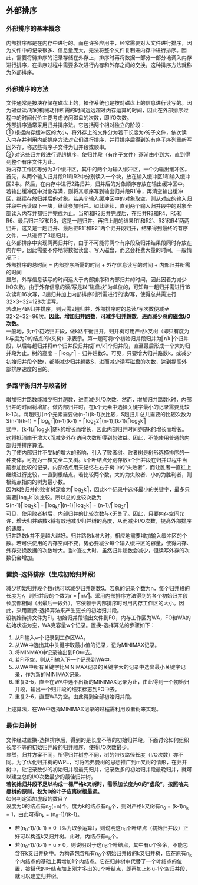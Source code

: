 ## 外部排序  
### 外部排序的基本概念  
内部排序都是在内存中进行的。而在许多应用中，经常需要对大文件进行排序，因为文件中的记录很多、信息量庞大，无法将整个文件复制进内存中进行排序。因此，需要将待排序的记录存储在外存上，排序时再将数据一部分一部分地调入内存进行排序，在排序过程中需要多次进行内存和外存之间的交换。这种排序方法就称为外部排序。  

### 外部排序的方法  
文件通常是按块存储在磁盘上的，操作系统也是按对磁盘上的信息进行读写的。因为磁盘读/写的机械动作所需的时间远远超过内存运算的时间，因此在外部排序过程中的时间代价主要考虑访问磁盘的次数，即I/O次数。  
外部排序通常采用归并排序法。它包括两个相对独立的阶段：  
① 根据内存缓冲区的大小，将外存上的文件分为若干长度为𝓁的子文件，依次读入内存并利用内部排序方法对它们进行排序，并将排序后得到的有序子序列重新写回外存，称这些有序子文件为归并段或顺串。  
② 对这些归并段进行逐趟排序，使归并段（有序子文件）逐渐由小到大，直到得到整个有序文件为止。  
将内存工作区等分为3个缓冲区，其中的两个为输入缓冲区，一个为输出缓冲区。首先，从两个输入归并段R1和R2中分别读入一个块，放在输入缓冲区1和输入缓冲区2中。然后，在内存中进行2路归并，归并后的对象顺序存放在输出缓冲区中。若输出缓冲区中对象存满，则将其顺序写到输出归并段R1՛中，再清空输出缓冲区，继续存放归并后的对象。若某个输入缓冲区中的对象取空，则从对应的输入归并段中再读取下一块，继续参加归并。如此继续，直到两个输入归并段中的对象全部读入内存并都归并完成为止。当R1和R2归并完成后，在归并R3和R4、R5和R6、最后归并R7和R8，这是一趟归并。再把上趟的结果R1՛和R2՛、R3՛和R4՛两两归并，这又是一趟归并、最后把R1՛՛和R2՛՛两个归并段归并，结果得到最终的有序文件，一共进行了3趟归并。  
在外部排序中实现两两归并时，由于不可能将两个有序段及归并结果段同时存放在内存中，因此需要不停地将数据读出、写入磁盘，而这会耗费大量的时间。一般情况下：  
外部排序的总时间 = 内部排序所需的时间 + 外存信息读写的时间 + 内部归并所需的时间  
显然，外存信息读写的时间远大于内部排序和内部归并的时间，因此因着力减少I/O次数。由于外存信息的读/写是以“磁盘块”为单位的，可知每一趟归并需进行16次读和16次写，3趟归并加上内部排序时所需进行的读/写，使得总共需进行32×3+32=128次读写。  
若改用4路归并排序，则只需2趟归并，外部排序时的总读/写次数便减至32×2+32=96次。**因此，增加归并路数，可减少归并趟数，进而减少总的磁盘I/O次数。**  
一般地，对r个初始归并段，做k路平衡归并，归并树可用严格k叉树（即只有度为k与度为0的结点的k叉树）来表示。第一趟可将r个初始归并段归并为⎡r/k⎤个归并段，以后每趟归并将m个归并段归并成⎡m/k⎤个归并段，直至最后形成一个大的归并段为止。树的高度 = ⎡log<sub>k</sub>r⎤ = 归并趟数S。可见，只要增大归并路数k，或减少初始归并段个数r，都能减少归并趟数S，进而减少读写磁盘的次数，达到提高外部排序速度的目的。  

### 多路平衡归并与败者树  
增加归并路数能减少归并趟数，进而减少I/O次数。然而，增加归并路数k时，内部归并的时间将增加。做内部归并时，在k个元素中选择关键字最小的记录需要比较k-1次。每趟归并n个元素需要做(n-1)(k-1)次比较，S趟归并总共需要的比较次数为  
S(n-1)(k-1) = ⎡log<sub>k</sub>r⎤(n-1)(k-1) = ⎡log<sub>2</sub>2⎤(n-1)](k-1)/⎡log<sub>2</sub>k⎤  
式中，(k-1)/⎡log<sub>2</sub>k⎤随k的增长而增长，因此内部归并时间亦随k的增长而增长。这将抵消由于增大k而减少外存访问次数所得到的效益。因此，不能使用普通的内部归并排序算法。  
为了使内部归并不受k的增大的影响，引入了败者树。败者树是树形选择排序的一种变体，可视为一棵完全二叉树。k个叶结点分别存放k个归并段在归并过程中当前参加比较的记录。内部结点用来记忆左右子树中的“失败者”，而让胜者一直往上继续进行比较，一直到根结点。若比较两个数，大的为失败者、小的为胜利者，则根结点指向的树为最小数。  
因为k路归并的败者树深度为⎡log<sub>2</sub>k⎤，因此k个记录中选择最小的关键字，最多只需要⎡log<sub>2</sub>k⎤次比较。所以总的比较次数为  
S(n-1)⎡log<sub>2</sub>k⎤ = ⎡log<sub>k</sub>r⎤(n-1)⎡log<sub>2</sub>k⎤ = (n-1)/⎡log<sub>2</sub>r⎤  
可见，使用败者树后，内部归并的比较次数与k无关了。因此，只要内存空间允许，增大归并路数k将有效地减少归并树的高度，从而减少I/O次数，提高外部排序的速度。  
归并路数k并不是越大越好。归并路数k增大时，相应地需要增加输入缓冲区的个数。若可供使用的内存空间不变，势必要减少每个输入缓冲区的容量，使得内存、外存交换数据的次数增大。当k值过大时，虽然归并趟数会减少，但读写外存的次数仍会增加。  

### 置换-选择排序（生成初始归并段）  
减少初始归并段个数r也可以减少归并趟数S。若总的记录个数为n，每个归并段的长度为𝓁，则归并段的个数为r = ⎡n/𝓁⎤。采用内部排序方法得到的各个初始归并段长度都相同（出最后一段外），它依赖于内部排序时可用内存工作区的大小。因此，采用置换-选择算法来产生更长的初始归并段。  
设初始待排文件为FI，初始归并段输出文件到FO，内存工作区为WA，FO和WA的初始状态为空，WA克容量w个记录。置换-选择算法的步骤如下：  
1. 从FI输入w个记录到工作区WA。  
2. 从WA中选出其中关键字取最小值的记录，记为MINIMAX记录。  
3. 将MINMAX中记录输出到FO中去。  
4. 若FI不空，则从FI输入下一个记录到WA中。  
5. 从WA中所有关键字比MINIMAX记录的关键字大的记录中选出最小关键字记录，作为新的MINIMAX记录。  
6. 重复3-5，直至在WA中选不出新的MINIMAX记录为止，由此得到一个初始归并段，输出一个归并段的结束标志到FO中去。  
7. 重复2-6，直至WA为空。由此得到全部初始归并段。  

上述算法，在WA中选择MINIMAX记录的过程需利用败者树来实现。  

### 最佳归并树  
文件经过置换-选择排序后，得到的是长度不等的初始归并段。下面讨论如何组织长度不等的初始归并段的归并顺序，使得I/O次数最少。  
显然，归并方案不同，所得归并树亦不同，树的带权路径长度（I/O次数）亦不同。为了优化归并树的WPL，可将哈弗曼树的思想推广到m叉树的情形，在归并树中，让记录数少的初始归并段最先归并，记录数多的初始归并段最晚归并，就可以建立总的I/O次数最少的最佳归并树。  
**若初始归并段不足以构成一棵严格k叉树时，需添加长度为0的“虚段”，按照哈夫曼树的原则，权为0的叶子应离树根最远。**  
如何判定添加虚段的数目？  
设度为0的结点有n<sub>0</sub>(=n)个，度为k的结点有n<sub>k</sub>个，则对严格k叉树有n<sub>0</sub> = (k-1)n<sub>k</sub> + 1，由此可得n<sub>k</sub> = (n<sub>0</sub>-1)/(k-1)。  
+ 若(n<sub>0</sub>-1)/(k-1) = 0（%为取余运算），则说明这n<sub>0</sub>个叶结点（初始归并段）正好可以构造k叉归并树。此时，内结点有n<sub>k</sub>个。  
+ 若(n<sub>0</sub>-1)/(k-1) = u ≠ 0，则说明对于这n<sub>0</sub>个叶结点，其中有u个多余，不能包含在k叉归并树中。为构造包含所有n<sub>0</sub>个初始归并段的k叉归并树，应在原有n<sub>k</sub>个内结点的基础上再增加1个内结点。它在归并树中代替了一个叶结点的位置，被替代的叶结点加上刚才多出的u个叶结点，即再加上k-u-1个空归并段，就可以建立归并树。
